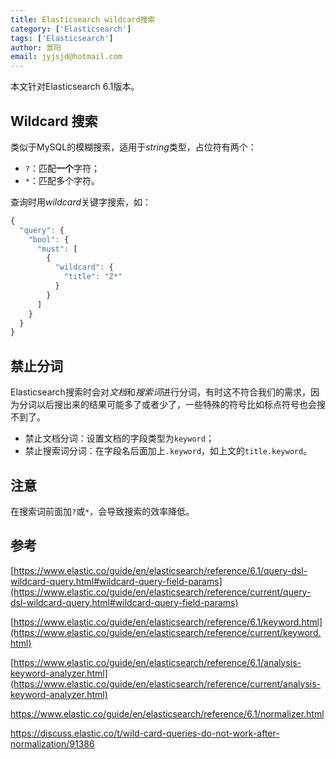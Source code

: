 ```yaml
---
title: Elasticsearch wildcard搜索
category: ['Elasticsearch']
tags: ['Elasticsearch']
author: 景阳
email: jyjsjd@hotmail.com
---
```


本文针对Elasticsearch 6.1版本。

## Wildcard 搜索

类似于MySQL的模糊搜索，适用于*string*类型，占位符有两个：

- `?`：匹配**一个**字符；
- `*`：匹配多个字符。

查询时用*wildcard*关键字搜索，如：

```javascript
{
  "query": {
    "bool": {
      "must": [
        {
          "wildcard": {
            "title": "Z*"
          }
        }
      ]
    }
  }
}
```

## 禁止分词

Elasticsearch搜索时会对*文档*和*搜索词*进行分词，有时这不符合我们的需求，因为分词以后搜出来的结果可能多了或者少了，一些特殊的符号比如标点符号也会搜不到了。

- 禁止文档分词：设置文档的字段类型为`keyword`；
- 禁止搜索词分词：在字段名后面加上`.keyword`，如上文的`title.keyword`。

## 注意

在搜索词前面加`?`或`*`，会导致搜索的效率降低。

## 参考

[https://www.elastic.co/guide/en/elasticsearch/reference/6.1/query-dsl-wildcard-query.html#wildcard-query-field-params](https://www.elastic.co/guide/en/elasticsearch/reference/current/query-dsl-wildcard-query.html#wildcard-query-field-params)

[https://www.elastic.co/guide/en/elasticsearch/reference/6.1/keyword.html](https://www.elastic.co/guide/en/elasticsearch/reference/current/keyword.html)

[https://www.elastic.co/guide/en/elasticsearch/reference/6.1/analysis-keyword-analyzer.html](https://www.elastic.co/guide/en/elasticsearch/reference/current/analysis-keyword-analyzer.html)

https://www.elastic.co/guide/en/elasticsearch/reference/6.1/normalizer.html

https://discuss.elastic.co/t/wild-card-queries-do-not-work-after-normalization/91386